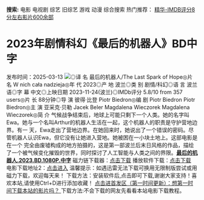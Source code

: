 **搜索:** 电影 电视剧 综艺 旧综艺 游戏 动漫 综合搜索 热门推荐： [精华-IMDB评分8分左右影片600余部](https://www.dytt8.com/html/gndy/jddy/20160320/50510.html)
# 2023年剧情科幻《最后的机器人》BD中字
发布时间：2025-03-13 
![](https://img9.doubanio.com/view/photo/l_ratio_poster/public/p2902245331.jpg)◎译 名 最后的机器人/The Last Spark of Hope◎片 名 W nich cała nadzieja◎年 代 2023◎产 地 波兰◎类 别 剧情/科幻◎语 言 波兰语◎字 幕 中文◎上映日期 2023-11-24(波兰)◎IMDb评分 5.8/10 from 357 users◎片 长 88分钟◎导 演 彼得·比登 Piotr Biedron◎编 剧 Piotr Biedron Piotr Biedron◎主 演 亚采克·贝勒 Jacek Beler Magdalena Wieczorek Magdalena Wieczorek◎简 介 气候战争结束后，地球上可能只剩下一个人类。她的名字叫Ewa。她与一个名叫Arthur的机器人生活在一起，这个机器人的职责是守护营地边界。有一 天，Ewa走出了营地边界。在她回来时，她说出了一个错误的密码。尽管机器人认识Ewa，但它没有让她进入营地。她被困在一小块土地上。这部电影是在一个 完全由废墟构成的地方拍摄的，这是第一部波兰后末日风格的作品，描绘了一个被气候变化摧毁的世界，同时探讨了人工智能与人类之间的界限。[**最后的机器人.2023.BD.1080P.中字**](magnet:?xt=urn:btih:fba848af5fd05682deb92e3f0c709a42c237436c&dn=%e9%98%b3%e5%85%89%e7%94%b5%e5%bd%b1dygod.org.%e6%9c%80%e5%90%8e%e7%9a%84%e6%9c%ba%e5%99%a8%e4%ba%ba.2023.BD.1080P.%e4%b8%ad%e5%ad%97.mkv&tr=udp%3a%2f%2ftracker.opentrackr.org%3a1337%2fannounce&tr=udp%3a%2f%2fexodus.desync.com%3a6969%2fannounce) 磁力链下载器：[点击下载](https://dygod.org/js/bt.htm "qBittorrent") 播放软件下载：[点击下载](https://dygod.org/js/player.htm "PotPlayer") 电影下载地址2：[点击进入](https://dygod.org/ "阳光电影") 温馨提示：如遇迅雷无法下载可换用无限制版尝试或用磁力下载，欢迎每天来！  下载方法：安装软件后,点击即可下载,谢谢大家支持！喜欢本站,请使用Ctrl+D进行添加收藏！ [点击进首发区（第一时间更新）：想第一时间下载本站的影片吗？ ](https://www.ygdy8.net/)下载方法:不会下载的网友先看看本站电影下载教程。